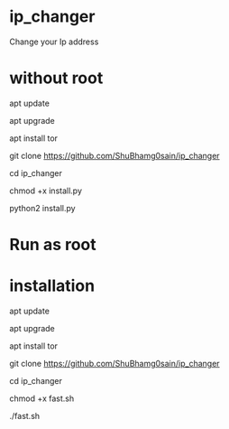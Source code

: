 # ip_changer
Change your Ip address
# without root
apt update

apt upgrade

apt install tor

git clone https://github.com/ShuBhamg0sain/ip_changer

cd ip_changer

chmod +x install.py

python2 install.py

# Run as root
# installation
apt update

apt upgrade

apt install tor

git clone https://github.com/ShuBhamg0sain/ip_changer

cd ip_changer

chmod +x fast.sh

./fast.sh
